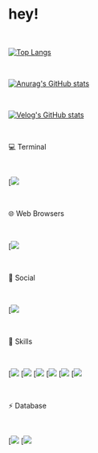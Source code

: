 <h1>hey!</h1>

<br>

[![Top Langs](https://github-readme-stats.vercel.app/api/top-langs/?username=kimminjeong2)](https://github.com/anuraghazra/github-readme-stats)

<br>

[![Anurag's GitHub stats](https://github-readme-stats.vercel.app/api?username=kimminjeong2)](https://github.com/anuraghazra/github-readme-stats)

<br>

[![Velog's GitHub stats](https://velog-readme-stats.vercel.app/api?name=kimminjeong2)](https://velog.io/@kimminjeong2/posts)

<br>

💻 Terminal

<br>

[![](https://img.shields.io/badge/GIT-E44C30?style=for-the-badge&logo=git&logoColor=white)

<br>

🌐 Web Browsers

<br>

[![](https://img.shields.io/badge/Google_chrome-4285F4?style=for-the-badge&logo=Google-chrome&logoColor=white)

<br>

👨 Social

<br>

[![](https://img.shields.io/badge/GitHub-100000?style=for-the-badge&logo=github&logoColor=white)

<br>

🚀 Skills

<br>

[![](https://img.shields.io/badge/HTML5-E34F26?style=for-the-badge&logo=html5&logoColor=white)
[![](https://img.shields.io/badge/CSS3-1572B6?style=for-the-badge&logo=css3&logoColor=white)
[![](https://img.shields.io/badge/JavaScript-F7DF1E?style=for-the-badge&logo=JavaScript&logoColor=white)
[![](https://img.shields.io/badge/jQuery-0769AD?style=for-the-badge&logo=jquery&logoColor=white)
[![](https://img.shields.io/badge/Node.js-43853D?style=for-the-badge&logo=node.js&logoColor=white)
[![](https://img.shields.io/badge/MySQL-00000F?style=for-the-badge&logo=mysql&logoColor=white)

<br>

⚡ Database

<br>

[![](https://img.shields.io/badge/MySQL-005C84?style=for-the-badge&logo=mysql&logoColor=white)
[![](https://img.shields.io/badge/sequelize-323330?style=for-the-badge&logo=sequelize&logoColor=blue)
